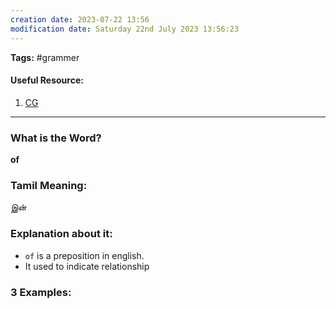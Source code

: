 ```yaml
---
creation date: 2023-07-22 13:56
modification date: Saturday 22nd July 2023 13:56:23
---
```


**Tags:** #grammer

#### Useful Resource:
1. [CG](https://chat.openai.com/share/58636767-ac74-4d72-bcf9-428dd6d0c547)

--------------------------------------

### What is the Word?

**of**


### Tamil Meaning:

இன்

### Explanation about it:

* `of` is a preposition in english.
* It used to indicate relationship
### 3 Examples:




